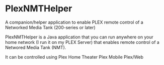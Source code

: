 PlexNMTHelper
=============

A companion/helper application to enable PLEX remote control of a Networked Media Tank (200-series or later)

PlexNMTHelper is a Java application that you can run anywhere on your home network (I run it on my PLEX Server) that enables remote control of a Networed Media Tank (NMT).

It can be controlled using
  Plex Home Theater
  Plex Mobile
  Plex/Web
  
